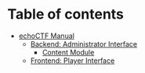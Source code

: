 # Table of contents

* [echoCTF Manual](README.md)
  * [Backend: Administrator Interface](readme/index/README.md)
    * [Content Module](readme/index/content-module.md)
  * [Frontend: Player Interface](frontend/index.md)
